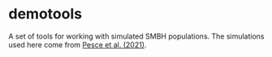 # demotools
A set of tools for working with simulated SMBH populations.  The simulations used here come from [Pesce et al. (2021)](https://ui.adsabs.harvard.edu/abs/2021ApJ...923..260P/abstract).
